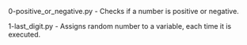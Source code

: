 0-positive_or_negative.py - Checks if a number is positive or negative.

1-last_digit.py - Assigns random number to a variable, each time it is executed.
